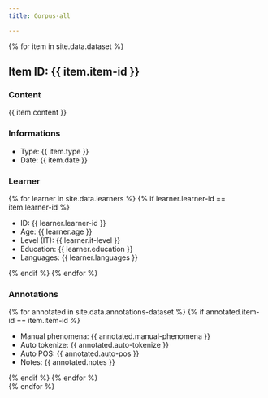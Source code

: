 ```yaml
---
title: Corpus-all

---
```


{% for item in site.data.dataset %}
  <div id="{{ item.item-id }}">
    <h2>Item ID:  <span class="mono">{{ item.item-id }}</span></h2>
    <h3>Content</h3>
    <p>{{ item.content }}</p>
    <h3>Informations</h3>
    <ul>
      <li>Type: {{ item.type }} </li>
      <li>Date: <span class="mono"> {{ item.date }} </span></li> 
    </ul>
    <h3>Learner</h3>
    {% for learner in site.data.learners %}
    {% if learner.learner-id == item.learner-id %}
    <ul>
      <li>ID: <span class="mono"> {{ learner.learner-id }}</span></li>
      <li>Age: <span class="mono">{{ learner.age }}</span></li>
      <li>Level (IT):  {{ learner.it-level }} </li>
      <li>Education: {{ learner.education }} </li>
      <li>Languages: {{ learner.languages }} </li>
    </ul>
    {% endif %}
    {% endfor %}
    <h3>Annotations</h3>
    {% for annotated in site.data.annotations-dataset %}
    {% if annotated.item-id == item.item-id %}
    <ul>
      <li>Manual phenomena: {{ annotated.manual-phenomena }}</li>
      <li>Auto tokenize: {{ annotated.auto-tokenize }}</li>
      <li>Auto POS: {{ annotated.auto-pos }}</li>
      <li>Notes: {{ annotated.notes }}</li>
    </ul>
    {% endif %}
    {% endfor %}
  </div>
{% endfor %}
